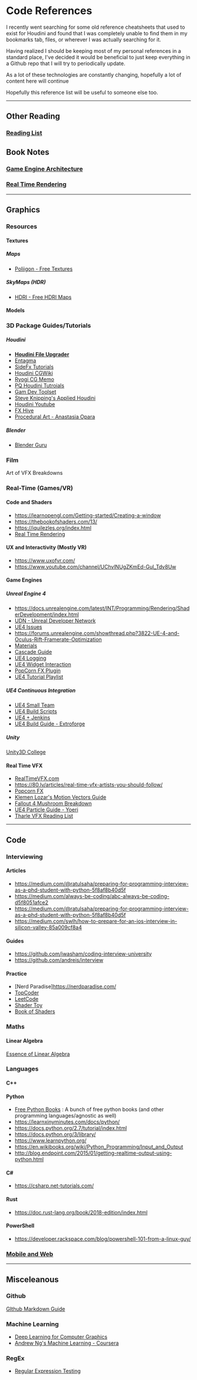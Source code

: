 # Code References

I recently went searching for some old reference cheatsheets that used to exist for Houdini and found that I was completely unable to find them in my bookmarks tab, files, or wherever I was actually searching for it.

Having realized I should be keeping most of my personal references in a standard place,  I've decided it would be beneficial to just keep everything in a Github repo that I will try to periodically update. 

As a lot of these technologies are constantly changing, hopefully a lot of content here will continue 

Hopefully this reference list will be useful to someone else too.

---
## Other Reading
### [Reading List](reading.md)
## Book Notes
### [Game Engine Architecture](notes/game_engine_arch.md)
### [Real Time Rendering](notes/rt_rendering.md)

---
## Graphics
### Resources
#### Textures
##### Maps
- [Poliigon - Free Textures](https://www.poliigon.com/search?category=Streets)
##### SkyMaps (HDR)
- [HDRI - Free HDRI Maps](https://hdrihaven.com/p/about-contact.php)
#### Models
### 3D Package Guides/Tutorials
##### Houdini
- [**Houdini File Upgrader**](https://www.orbolt.com/upgrade-houdini-files)
- [Entagma](http://www.entagma.com/category/tutorials/)
- [SideFx Tutorials](https://www.sidefx.com/tutorials/?title=&user=&categories=&level=2&version=&paid=?title=&user=&categories=&level=2&version=&paid=)
- [Houdini CGWiki](http://www.tokeru.com/cgwiki/?title=Houdini)
- [Ryogi CG Memo](https://sites.google.com/site/fujitarium/Houdini/sop/wrangle)
- [PQ Houdini Tutroials](https://sites.google.com/site/pqhoudinitutorial/home)
- [Gam Dev Toolset](https://www.sidefx.com/tutorials/game-development-toolset-overview/)
- [Steve Knipping's Applied Houdini](http://www.appliedhoudini.com/)
- [Houdini Youtube](https://www.youtube.com/channel/UCegWLyW4CYzph4dYW-gYy0g)
- [FX Hive](https://www.youtube.com/channel/UChjPbw5vMBUTLN0teKEM0BA)
- [Procedural Art - Anastasia Opara](https://www.anastasiaopara.com/blog)

##### Blender
- [Blender Guru](https://www.youtube.com/channel/UCOKHwx1VCdgnxwbjyb9Iu1g)
### Film
Art of VFX
Breakdowns
### Real-Time (Games/VR)
#### Code and Shaders
- https://learnopengl.com/Getting-started/Creating-a-window
- https://thebookofshaders.com/13/
- https://iquilezles.org/index.html
- [Real Time Rendering](http://www.realtimerendering.com/blog/)
#### UX and Interactivity (Mostly VR)
- https://www.uxofvr.com/
- https://www.youtube.com/channel/UChvlNUgZKmEd-Gul_Tdv8Uw



#### Game Engines

##### Unreal Engine 4
- https://docs.unrealengine.com/latest/INT/Programming/Rendering/ShaderDevelopment/index.html
- [UDN - Unreal Developer Network](https://udn.unrealengine.com/)
- [UE4 Issues](https://issues.unrealengine.com/)
- https://forums.unrealengine.com/showthread.php?3822-UE-4-and-Oculus-Rift-Framerate-Optimization
- [Materials](https://wiki.unrealengine.com/Category:Material)
- [Cascade Guide](https://wiki.unrealengine.com/Category:Particle)
- [UE4 Logging](https://wiki.unrealengine.com/Logs,_Printing_Messages_To_Yourself_During_Runtime)
- [UE4 Widget Interaction](https://docs.unrealengine.com/latest/INT/Engine/UMG/HowTo/InWorldWidgetInteraction/index.html)
- [PopCorn FX Plugin](https://github.com/PopcornFX/UE4PopcornFXPlugin)
- [UE4 Tutorial Playlist](https://www.youtube.com/playlist?list=PLZlv_N0_O1gaCL2XjKluO7N2Pmmw9pvhE)

##### UE4 Continuous Integration
- [UE4 Small Team](http://hiderek.com/post/110141158112/unreal-engine-4-and-a-small-team-day-134)
- [UE4 Build Scripts](https://github.com/getsetgames/UE4-Build-Scripts)
- [UE4 + Jenkins](https://github.com/getsetgames/UE4-Build-Scripts)
- [UE4 Build Guide - Extroforge](http://www.extroforge.com/unreal-build-automation-and-deployment-at-extroforge/)

##### Unity

[Unity3D College](https://www.youtube.com/channel/UCX_b3NNQN5bzExm-22-NVVg)

#### Real Time VFX
- [RealTimeVFX.com](https://realtimevfx.com/)
- https://80.lv/articles/real-time-vfx-artists-you-should-follow/
- [Popcorn FX](http://wiki.popcornfx.com/index.php/Particle_tutorials#Editor_tutorials)
- [Klemen Lozar's Motion Vectors Guide](http://www.klemenlozar.com/frame-blending-with-motion-vectors/)
- [Fallout 4 Mushroom Breakdown](https://simonschreibt.de/gat/fallout-4-the-mushroom-case/)
- [UE4 Particle Guide - Yoeri](https://www.youtube.com/channel/UCWfkqFjkMqQp6i-HwpWJ09A)
- [Tharle VFX Reading List](http://www.tharlevfx.com/reading-list)

---
## Code
### Interviewing
#### Articles
- https://medium.com/@ratulsaha/preparing-for-programming-interview-as-a-phd-student-with-python-5f8af8b40d5f
- https://medium.com/always-be-coding/abc-always-be-coding-d5f8051afce2
- https://medium.com/@ratulsaha/preparing-for-programming-interview-as-a-phd-student-with-python-5f8af8b40d5f
- https://medium.com/swlh/how-to-prepare-for-an-ios-interview-in-silicon-valley-85a009cf8a4
#### Guides
- https://github.com/jwasham/coding-interview-university
- https://github.com/andreis/interview
#### Practice
- [Nerd Paradise]https://nerdparadise.com/
- [TopCoder](https://www.topcoder.com/)
- [LeetCode](https://leetcode.com/)
- [Shader Toy](https://www.shadertoy.com/)
- [Book of Shaders](http://editor.thebookofshaders.com/)

### Maths
#### Linear Algebra
[Essence of Linear Algebra](https://www.youtube.com/playlist?list=PLZHQObOWTQDPD3MizzM2xVFitgF8hE_ab)

### Languages
#### C++
#### Python
- [Free Python Books](https://github.com/EbookFoundation/free-programming-books/blob/master/free-programming-books.md#python) : A bunch of free python books (and other programming languages/agnostic as well)
- https://learnxinyminutes.com/docs/python/
- https://docs.python.org/2.7/tutorial/index.html
- https://docs.python.org/3/library/
- https://www.learnpython.org/
- https://en.wikibooks.org/wiki/Python_Programming/Input_and_Output
- http://blog.endpoint.com/2015/01/getting-realtime-output-using-python.html
#### C#
- https://csharp.net-tutorials.com/
#### Rust
- https://doc.rust-lang.org/book/2018-edition/index.html
#### PowerShell
- https://developer.rackspace.com/blog/powershell-101-from-a-linux-guy/
### [Mobile and Web](mobile_web.md)

---
## Misceleanous
### Github
[GIthub Markdown Guide](https://guides.github.com/pdfs/markdown-cheatsheet-online.pdf)
### Machine Learning
- [Deep Learning for Computer Graphics](http://geometry.cs.ucl.ac.uk/dl4g/)
- [Andrew Ng's Machine Learning - Coursera](https://www.coursera.org/learn/machine-learning)

### RegEx
- [Regular Expression Testing](https://regex101.com/r/cM5iO3/2)